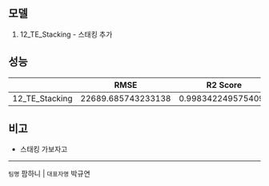 ## 모델
1. 12_TE_Stacking - 스태킹 추가

## 성능
|        |RMSE|R2 Score |
|--------|--------|-----|
|12_TE_Stacking|22689.685743233138|0.9983422495754095|

## 비고
- 스태킹 가보자고

---
`팀명` 팜하니 | `대표자명` 박규연
